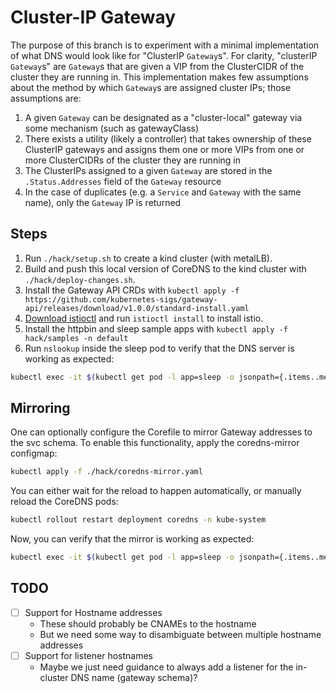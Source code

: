 # Cluster-IP Gateway

The purpose of this branch is to experiment with a minimal implementation of what DNS would look like for "ClusterIP `Gateway`s". For clarity, "clusterIP `Gateway`s" are `Gateway`s that are given a VIP from the ClusterCIDR of the cluster they are running in. This implementation makes few assumptions about the method by which `Gateway`s are assigned cluster IPs; those assumptions are:

1. A given `Gateway` can be designated as a "cluster-local" gateway via some mechanism (such as gatewayClass)
2. There exists a utility (likely a controller) that takes ownership of these ClusterIP gateways and assigns them one or more VIPs from one or more ClusterCIDRs of the cluster they are running in
3. The ClusterIPs assigned to a given `Gateway` are stored in the `.Status.Addresses` field of the `Gateway` resource
4. In the case of duplicates (e.g. a `Service` and `Gateway` with the same name), only the `Gateway` IP is returned

## Steps

1. Run `./hack/setup.sh` to create a kind cluster (with metalLB).
2. Build and push this local version of CoreDNS to the kind cluster with `./hack/deploy-changes.sh`.
2. Install the Gateway API CRDs with `kubectl apply -f https://github.com/kubernetes-sigs/gateway-api/releases/download/v1.0.0/standard-install.yaml`
3. [Download istioctl](https://istio.io/latest/docs/ops/diagnostic-tools/istioctl/#install-hahahugoshortcode887s2hbhb) and run `istioctl install` to install istio.
4. Install the httpbin and sleep sample apps with `kubectl apply -f hack/samples -n default`
5. Run `nslookup` inside the sleep pod to verify that the DNS server is working as expected:

```bash
kubectl exec -it $(kubectl get pod -l app=sleep -o jsonpath={.items..metadata.name}) -c sleep -- nslookup httpbin-gateway.default.gateway.cluster.local
```

## Mirroring

One can optionally configure the Corefile to mirror Gateway addresses to the svc schema. To enable this functionality, apply the coredns-mirror configmap:

```bash
kubectl apply -f ./hack/coredns-mirror.yaml
```

You can either wait for the reload to happen automatically, or manually reload the CoreDNS pods:

```bash
kubectl rollout restart deployment coredns -n kube-system
```

Now, you can verify that the mirror is working as expected:

```bash
kubectl exec -it $(kubectl get pod -l app=sleep -o jsonpath={.items..metadata.name}) -c sleep -- nslookup httpbin-gateway.default.svc.cluster.local
```

## TODO
- [ ] Support for Hostname addresses
  - These should probably be CNAMEs to the hostname
  - But we need some way to disambiguate between multiple hostname addresses
- [ ] Support for listener hostnames
  - Maybe we just need guidance to always add a listener for the in-cluster DNS name (gateway schema)?
